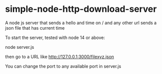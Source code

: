 # simple-node-http-download-server
A node js server that sends a hello and time on / and any other url sends a json file that has current time

To start the server, tested with node 14 or above:

node server.js

then go to a URL like http://127.0.0.1:3000/filexyz.json

You can change the port to any available port in server.js

